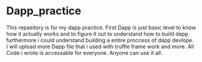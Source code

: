 # Dapp_practice
This repasitory is for my dapp practice. First Dapp is just basic level to know how it actually works and to figure it out to understand how to build dapp furthermore i could understand building a entire proccess of dapp devlope.
I will upload more Dapp file that i used with truffle frame work and more. All Code i wrote is accessable for everyone. Anyone can use it all. 
